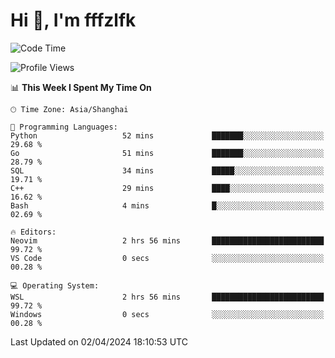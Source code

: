 # Hi 👋, I'm fffzlfk

<!--START_SECTION:waka-->
![Code Time](http://img.shields.io/badge/Code%20Time-685%20hrs%2058%20mins-blue)

![Profile Views](http://img.shields.io/badge/Profile%20Views-1-blue)

📊 **This Week I Spent My Time On** 

```text
🕑︎ Time Zone: Asia/Shanghai

💬 Programming Languages: 
Python                   52 mins             ███████░░░░░░░░░░░░░░░░░░   29.68 % 
Go                       51 mins             ███████░░░░░░░░░░░░░░░░░░   28.79 % 
SQL                      34 mins             █████░░░░░░░░░░░░░░░░░░░░   19.71 % 
C++                      29 mins             ████░░░░░░░░░░░░░░░░░░░░░   16.62 % 
Bash                     4 mins              █░░░░░░░░░░░░░░░░░░░░░░░░   02.69 % 

🔥 Editors: 
Neovim                   2 hrs 56 mins       █████████████████████████   99.72 % 
VS Code                  0 secs              ░░░░░░░░░░░░░░░░░░░░░░░░░   00.28 % 

💻 Operating System: 
WSL                      2 hrs 56 mins       █████████████████████████   99.72 % 
Windows                  0 secs              ░░░░░░░░░░░░░░░░░░░░░░░░░   00.28 % 
```


 Last Updated on 02/04/2024 18:10:53 UTC
<!--END_SECTION:waka-->
